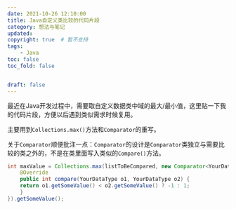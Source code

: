 ```yaml
---
date: 2021-10-26 12:10:00
title: Java自定义类比较的代码片段
category: 想法与笔记
updated: 
copyright: true  # 暂不支持
tags: 
    - Java
toc: false
toc_fold: false


draft: false
---
```


最近在Java开发过程中，需要取自定义数据类中域的最大/最小值，这里贴一下我的代码片段，方便以后遇到类似需求时候复用。

主要用到`Collections.max()`方法和`Comparator`的重写。

关于`Comparator`顺便批注一点：`Comparator`的设计是`Comparator`类独立与需要比较的类之外的，不是在类里面写入类似的`Compare()`方法。

```java
int maxValue = Collections.max(listToBeCompared, new Comparator<YourDataType>() {
    @Override
    public int compare(YourDataType o1, YourDataType o2) {
    return o1.getSomeValue() < o2.getSomeValue() ? -1 : 1;
    }
}).getSomeValue();
```


